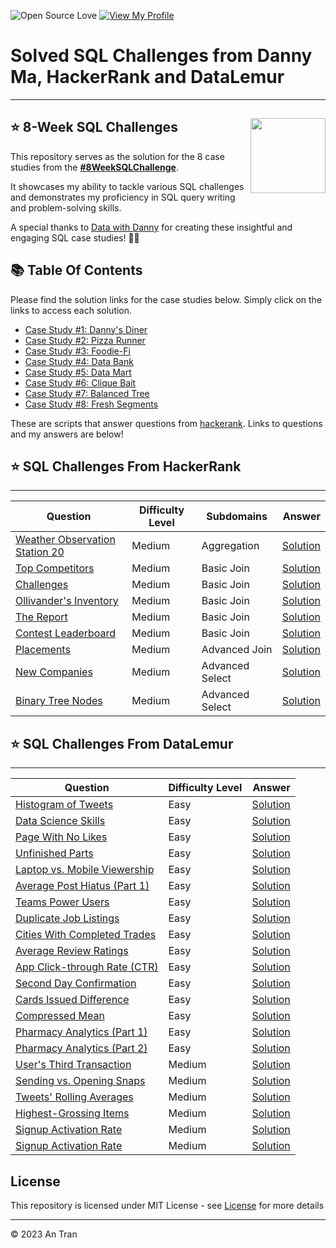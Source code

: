 
![Open Source Love](https://badges.frapsoft.com/os/v1/open-source.svg?v=103)
[![View My Profile](https://img.shields.io/badge/View-My_Profile-green?logo=GitHub)](https://github.com/antran28)

# Solved SQL Challenges from Danny Ma, HackerRank and DataLemur
------------
## ⭐️ 8-Week SQL Challenges <img src="https://s3.amazonaws.com/thinkific-import/357412/n0nS0vA3RmOtzsH99jyf_Data_With_Danny_Round_Logo_png" align="right" width="120" />

This repository serves as the solution for the 8 case studies from the **[#8WeekSQLChallenge](https://8weeksqlchallenge.com)**. 

It showcases my ability to tackle various SQL challenges and demonstrates my proficiency in SQL query writing and problem-solving skills.

A special thanks to [Data with Danny](https://www.linkedin.com/company/datawithdanny/) for creating these insightful and engaging SQL case studies! 👋🏻 

## 📚  Table Of Contents

Please find the solution links for the case studies below. Simply click on the links to access each solution.
- [Case Study #1: Danny's Diner](https://github.com/antran28/SQL-Practice/tree/main/Case%20Study%20%231%20-%20Danny's%20Diner)
- [Case Study #2: Pizza Runner](https://github.com/antran28/SQL-Practice/tree/main/Case%20Study%20%232%20Pizza%20Runner)
- [Case Study #3: Foodie-Fi](https://github.com/antran28/SQL-Practice/tree/main/Case%20Study%20%233%20-%20Foodie-Fi)
- [Case Study #4: Data Bank](https://github.com/katiehuangx/8-Week-SQL-Challenge/blob/main/Case%20Study%20%234%20-%20Data%20Bank/README.md)
- [Case Study #5: Data Mart](https://github.com/katiehuangx/8-Week-SQL-Challenge/blob/main/Case%20Study%20%235%20-%20Data%20Mart/README.md)
- [Case Study #6: Clique Bait](https://github.com/katiehuangx/8-Week-SQL-Challenge/blob/main/Case%20Study%20%236%20-%20Clique%20Bait/README.md)
- [Case Study #7: Balanced Tree](https://github.com/katiehuangx/8-Week-SQL-Challenge/tree/main/Case%20Study%20%237%20-%20Balanced%20Tree%20Clothing%20Co.)
- [Case Study #8: Fresh Segments](https://github.com/katiehuangx/8-Week-SQL-Challenge/blob/main/Case%20Study%20%238%3A%20Fresh%20Segments/README.md)

These are scripts that answer questions from <a href="https://hackerrank.com">hackerank</a>. Links to questions and my answers are below!

## ⭐️ SQL Challenges From HackerRank
---------------

| Question                | Difficulty Level              | Subdomains              | Answer                 |
|-------------------------|-------------------------|-------------------------|------------------------:|
| [Weather Observation Station 20](https://www.hackerrank.com/challenges/weather-observation-station-20/problem?isFullScreen=true) | Medium | Aggregation | [Solution](https://github.com/antran28/SQL-Practice/blob/main/Solution/Weather%20Observation%20Station%2020.sql) |
| [Top Competitors](https://www.hackerrank.com/challenges/full-score/problem) | Medium | Basic Join | [Solution](https://github.com/antran28/SQL-Practice/blob/main/Solution/Top%20Competitors.sql) |
| [Challenges](https://www.hackerrank.com/challenges/challenges/problem) | Medium | Basic Join | [Solution](https://github.com/antran28/SQL-Practice/blob/main/Solution/Challenges.sql) |
| [Ollivander's Inventory](https://www.hackerrank.com/challenges/harry-potter-and-wands/problem) | Medium | Basic Join | [Solution](https://github.com/antran28/SQL-Practice/blob/main/Solution/Ollivander's%20Inventory.sql) |
| [The Report](https://www.hackerrank.com/challenges/the-report/problem) | Medium | Basic Join | [Solution](https://github.com/antran28/SQL-Practice/blob/main/Solution/The%20Report.sql) |
| [Contest Leaderboard](https://www.hackerrank.com/challenges/contest-leaderboard/problem?isFullScreen=true) | Medium | Basic Join | [Solution](https://github.com/antran28/SQL-Practice/blob/main/Solution/Contest%20Leaderboard.sql) |
| [Placements](https://www.hackerrank.com/challenges/placements/problem?isFullScreen=true) | Medium | Advanced Join | [Solution](https://github.com/antran28/SQL-Practice/blob/main/Solution/Placements.sql) |
| [New Companies](https://www.hackerrank.com/challenges/the-company/problem) | Medium | Advanced Select | [Solution](https://github.com/antran28/SQL-Practice/blob/main/Solution/New%20Companies.sql) |
| <a href="https://www.hackerrank.com/challenges/binary-search-tree-1/problem">Binary Tree Nodes</a> | Medium | Advanced Select | <a href="https://github.com/antran28/SQL-Practice/blob/main/Solution/Binary%20Tree%20Nodes.sql">Solution</a> |

## ⭐️ SQL Challenges From DataLemur
---------------

| Question                | Difficulty Level              | Answer                 |
|-------------------------|-------------------------|------------------------:|
| [Histogram of Tweets](https://datalemur.com/questions/sql-histogram-tweets) | Easy | [Solution](https://github.com/antran28/SQL-Practice/blob/main/Solution/Histogram%20of%20Tweets.sql) |
| [Data Science Skills](https://datalemur.com/questions/matching-skills) | Easy | [Solution](https://github.com/antran28/SQL-Practice/blob/main/Solution/Data%20Science%20Skills.sql) |
| [Page With No Likes](https://datalemur.com/questions/sql-page-with-no-likes) | Easy | [Solution](https://github.com/antran28/SQL-Practice/blob/main/Solution/Page%20With%20No%20Likes.sql) |
| [Unfinished Parts](https://datalemur.com/questions/tesla-unfinished-parts) | Easy |[Solution](https://github.com/antran28/SQL-Practice/blob/main/Solution/Unfinished%20Parts.sql) |
| [Laptop vs. Mobile Viewership](https://datalemur.com/questions/laptop-mobile-viewership) | Easy | [Solution](https://github.com/antran28/SQL-Practice/blob/main/Solution/Laptop%20vs.%20Mobile%20Viewership.sql) |
| [Average Post Hiatus (Part 1)](https://datalemur.com/questions/sql-average-post-hiatus-1) | Easy | [Solution](https://github.com/antran28/SQL-Practice/blob/main/Solution/Average%20Post%20Hiatus%20(Part%201).sql) |
| [Teams Power Users](https://datalemur.com/questions/teams-power-users) | Easy |  [Solution](https://github.com/antran28/SQL-Practice/blob/main/Solution/Teams%20Power%20Users.sql) |
| [Duplicate Job Listings](https://datalemur.com/questions/duplicate-job-listings) | Easy | [Solution](https://github.com/antran28/SQL-Practice/blob/main/Solution/Duplicate%20Job%20Listings.sql) |
| [Cities With Completed Trades](https://datalemur.com/questions/completed-trades) | Easy | [Solution](https://github.com/antran28/SQL-Practice/blob/main/Solution/Cities%20With%20Completed%20Trades.sql) |
| [Average Review Ratings](https://datalemur.com/questions/sql-avg-review-ratings) | Easy | [Solution](https://github.com/antran28/SQL-Practice/blob/main/Solution/Average%20Review%20Ratings.sql) |
| [App Click-through Rate (CTR)](https://datalemur.com/questions/click-through-rate) | Easy | [Solution](https://github.com/antran28/SQL-Practice/blob/main/Solution/App%20Click-through%20Rate%20(CTR).sql) |
| [Second Day Confirmation](https://datalemur.com/questions/second-day-confirmation) | Easy |[Solution](https://github.com/antran28/SQL-Practice/blob/main/Solution/Second%20Day%20Confirmation.sql) |
| [Cards Issued Difference](https://datalemur.com/questions/cards-issued-difference) | Easy | [Solution](https://github.com/antran28/SQL-Practice/blob/main/Solution/Cards%20Issued%20Difference.sql) |
| [Compressed Mean](https://datalemur.com/questions/alibaba-compressed-mean) | Easy | [Solution](https://github.com/antran28/SQL-Practice/blob/main/Solution/Compressed%20Mean.sql) |
| [Pharmacy Analytics (Part 1)](https://datalemur.com/questions/top-profitable-drugs) | Easy |  [Solution](https://github.com/antran28/SQL-Practice/blob/main/Solution/Pharmacy%20Analytics%20(Part%201).sql) |
| [Pharmacy Analytics (Part 2)](https://datalemur.com/questions/duplicate-job-listings) | Easy | [Solution](https://github.com/antran28/SQL-Practice/blob/main/Solution/Pharmacy%20Analytics%20(Part%202).sql) |
| [User's Third Transaction](https://datalemur.com/questions/sql-third-transaction) | Medium | [Solution](https://github.com/antran28/SQL-Practice/blob/main/Solution/User's%20Third%20Transaction.sql) |
| [Sending vs. Opening Snaps](https://datalemur.com/questions/time-spent-snaps) | Medium | [Solution](https://github.com/antran28/SQL-Practice/blob/main/Solution/Sending%20vs.%20Opening%20Snaps.sql) |
| [Tweets' Rolling Averages](https://datalemur.com/questions/rolling-average-tweets) | Medium |  [Solution](https://github.com/antran28/SQL-Practice/blob/main/Solution/Tweets'%20Rolling%20Averages.sql) |
| [Highest-Grossing Items](https://datalemur.com/questions/sql-highest-grossing) | Medium | [Solution](https://github.com/antran28/SQL-Practice/blob/main/Solution/Highest-Grossing%20Items.sql) |
| [Signup Activation Rate](https://datalemur.com/questions/signup-confirmation-rate) | Medium |  [Solution](https://github.com/antran28/SQL-Practice/blob/main/Solution/Signup%20Activation%20Rate.sql) |
| [Signup Activation Rate](https://datalemur.com/questions/signup-confirmation-rate) | Medium |  [Solution](https://github.com/antran28/SQL-Practice/blob/main/Solution/Signup%20Activation%20Rate.sql) |

## License
This repository is licensed under MIT License - see [License](LICENSE) for more details
___________________________________

<p>&copy; 2023 An Tran</p>
